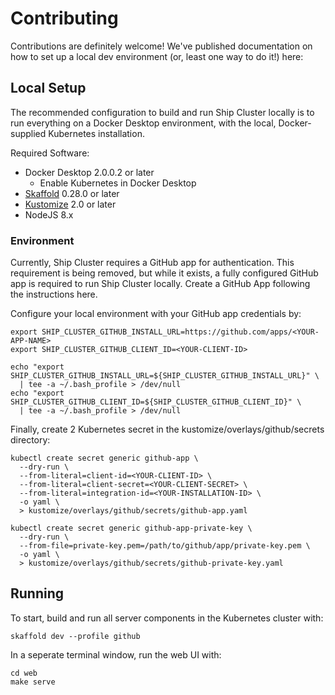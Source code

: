 # Contributing

Contributions are definitely welcome! We've published documentation on how to set up a local dev environment (or, least one way to do it!) here:

## Local Setup

The recommended configuration to build and run Ship Cluster locally is to run everything on a Docker Desktop environment, with the local, Docker-supplied Kubernetes installation.

Required Software:
- Docker Desktop 2.0.0.2 or later
  - Enable Kubernetes in Docker Desktop
- [Skaffold](https://skaffold.dev) 0.28.0 or later
- [Kustomize](https://kustomize.io) 2.0 or later
- NodeJS 8.x

### Environment

Currently, Ship Cluster requires a GitHub app for authentication. This requirement is being removed, but while it exists, a fully configured GitHub app is required to run Ship Cluster locally. Create a GitHub App following the instructions here.

Configure your local environment with your GitHub app credentials by:

```
export SHIP_CLUSTER_GITHUB_INSTALL_URL=https://github.com/apps/<YOUR-APP-NAME>
export SHIP_CLUSTER_GITHUB_CLIENT_ID=<YOUR-CLIENT-ID>

echo "export SHIP_CLUSTER_GITHUB_INSTALL_URL=${SHIP_CLUSTER_GITHUB_INSTALL_URL}" \
  | tee -a ~/.bash_profile > /dev/null
echo "export SHIP_CLUSTER_GITHUB_CLIENT_ID=${SHIP_CLUSTER_GITHUB_CLIENT_ID}" \
  | tee -a ~/.bash_profile > /dev/null
```

Finally, create 2 Kubernetes secret in the kustomize/overlays/github/secrets directory:

```
kubectl create secret generic github-app \
  --dry-run \
  --from-literal=client-id=<YOUR-CLIENT-ID> \
  --from-literal=client-secret=<YOUR-CLIENT-SECRET> \
  --from-literal=integration-id=<YOUR-INSTALLATION-ID> \
  -o yaml \
  > kustomize/overlays/github/secrets/github-app.yaml

kubectl create secret generic github-app-private-key \
  --dry-run \
  --from-file=private-key.pem=/path/to/github/app/private-key.pem \
  -o yaml \
  > kustomize/overlays/github/secrets/github-private-key.yaml

```

## Running

To start, build and run all server components in the Kubernetes cluster with:

```
skaffold dev --profile github
```

In a seperate terminal window, run the web UI with:

```
cd web
make serve
```
